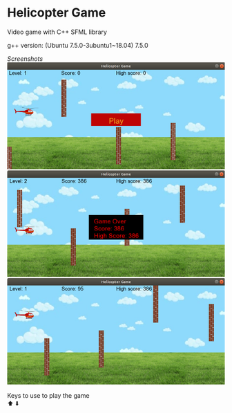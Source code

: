 # Helicopter Game
Video game with C++ SFML library

g++ version: (Ubuntu 7.5.0-3ubuntu1~18.04) 7.5.0

*Screenshots*\
![](res/images/Screenshot_1.png)\
![](res/images/Screenshot_2.png)\
![](res/images/Screenshot_3.png)

Keys to use to play the game\
:arrow_up: :arrow_down:

